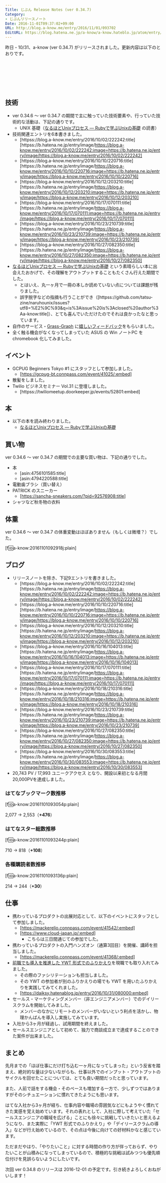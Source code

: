 ```yaml
---
Title: じぶん Release Notes (ver 0.34.7)
Category:
- じぶんリリースノート
Date: 2016-11-01T09:37:02+09:00
URL: http://blog.a-know.me/entry/2016/11/01/093702
EditURL: https://blog.hatena.ne.jp/a-know/a-know.hateblo.jp/atom/entry/10328749687192272843
---
```


昨日・10/31、a-know (ver 0.34.7) がリリースされました。更新内容は以下のとおりです。


<!-- more -->


<script async src="//pagead2.googlesyndication.com/pagead/js/adsbygoogle.js"></script>
<!-- article-top -->
<ins class="adsbygoogle"
     style="display:inline-block;width:728px;height:90px"
     data-ad-client="ca-pub-3463034538369189"
     data-ad-slot="8367620130"></ins>
<script>
(adsbygoogle = window.adsbygoogle || []).push({});
</script>


## 技術
* ver 0.34.6 〜 ver 0.34.7 の期間で主に触っていた技術要素や、行っていた技術的な活動は、下記の通りです。
    * UNIX 基礎（[なるほどUnixプロセス ― Rubyで学ぶUnixの基礎](http://tatsu-zine.com/books/naruhounix) の読書）
* 技術関連エントリを6本書きました。
    * [httpss://blog.a-know.me/entry/2016/10/02/222242:title] [httpss://b.hatena.ne.jp/entry/image/https://blog.a-know.me/entry/2016/10/02/222242:image=https://b.hatena.ne.jp/entry/image/https://blog.a-know.me/entry/2016/10/02/222242]
    * [httpss://blog.a-know.me/entry/2016/10/10/220716:title] [httpss://b.hatena.ne.jp/entry/image/https://blog.a-know.me/entry/2016/10/10/220716:image=https://b.hatena.ne.jp/entry/image/https://blog.a-know.me/entry/2016/10/10/220716]
    * [httpss://blog.a-know.me/entry/2016/10/12/203210:title] [httpss://b.hatena.ne.jp/entry/image/https://blog.a-know.me/entry/2016/10/12/203210:image=https://b.hatena.ne.jp/entry/image/https://blog.a-know.me/entry/2016/10/12/203210]
    * [httpss://blog.a-know.me/entry/2016/10/17/070111:title] [httpss://b.hatena.ne.jp/entry/image/https://blog.a-know.me/entry/2016/10/17/070111:image=https://b.hatena.ne.jp/entry/image/https://blog.a-know.me/entry/2016/10/17/070111]
    * [httpss://blog.a-know.me/entry/2016/10/23/210739:title] [httpss://b.hatena.ne.jp/entry/image/https://blog.a-know.me/entry/2016/10/23/210739:image=https://b.hatena.ne.jp/entry/image/https://blog.a-know.me/entry/2016/10/23/210739]
    * [httpss://blog.a-know.me/entry/2016/10/27/082350:title] [httpss://b.hatena.ne.jp/entry/image/https://blog.a-know.me/entry/2016/10/27/082350:image=https://b.hatena.ne.jp/entry/image/https://blog.a-know.me/entry/2016/10/27/082350]
* [なるほどUnixプロセス ― Rubyで学ぶUnixの基礎](http://tatsu-zine.com/books/naruhounix) という素晴らしい本に出会えたおかげで、その理解をアウトプットすることもたくさん行えた期間でした。
    * とはいえ、丸一ヶ月で一冊の本しか読めていない点については課題が残りました。
    * 誤字脱字などの指摘も行うことができ（[httpss://github.com/tatsu-zine/naruhounix/issues?utf8=%E2%9C%93&q=is%3Aissue%20is%3Aclosed%20author%3Aa-know:title]）、とても喜んでいただけたのでそれは良かったなと思っています。
* 自作のサービス・[Grass-Graph](https://grass-graph.moshimo.works/) に[嬉しいフィードバック](https://github.com/a-know/grass-graph/issues/4)をもらいました。
* 全く触る機会がなくなってしまっていた ASUS の Win ノートPC を chromebook 化してみました。


## イベント
* GCPUG Beginners Tokyo #1 にスタッフとして参加しました。
    * [https://gcpug-bt.connpass.com/event/41025/:embed]
* 散髪をしました。
* Twilio ビジネスセミナー Vol.31 に登壇しました。
    * [httpss://twiliomeetup.doorkeeper.jp/events/52801:embed]




## 本
* 以下の本を読み終わりました。
    * [なるほどUnixプロセス ― Rubyで学ぶUnixの基礎](http://tatsu-zine.com/books/naruhounix)


## 買い物
ver 0.34.6 〜 ver 0.34.7 の期間での主要な買い物は、下記の通りでした。

* 本
    * [asin:4756101585:title]
    * [asin:4794220588:title]
* 電動歯ブラシ（買い替え）
* PATRICK のスニーカー
    * [https://sancha-sneakers.com/?pid=92576908:title]
* シャツなど秋冬物の衣料



## 体重
ver 0.34.6 〜 ver 0.34.7 の体重変動はほぼありません（もしくは微増？）でした。

[f:id:a-know:20161101092918j:plain]


## ブログ
* リリースノートを除き、下記9エントリを書きました。
    * [httpss://blog.a-know.me/entry/2016/10/02/222242:title] [httpss://b.hatena.ne.jp/entry/image/https://blog.a-know.me/entry/2016/10/02/222242:image=https://b.hatena.ne.jp/entry/image/https://blog.a-know.me/entry/2016/10/02/222242]
    * [httpss://blog.a-know.me/entry/2016/10/10/220716:title] [httpss://b.hatena.ne.jp/entry/image/https://blog.a-know.me/entry/2016/10/10/220716:image=https://b.hatena.ne.jp/entry/image/https://blog.a-know.me/entry/2016/10/10/220716]
    * [httpss://blog.a-know.me/entry/2016/10/12/203210:title] [httpss://b.hatena.ne.jp/entry/image/https://blog.a-know.me/entry/2016/10/12/203210:image=https://b.hatena.ne.jp/entry/image/https://blog.a-know.me/entry/2016/10/12/203210]
    * [httpss://blog.a-know.me/entry/2016/10/16/104013:title] [httpss://b.hatena.ne.jp/entry/image/https://blog.a-know.me/entry/2016/10/16/104013:image=https://b.hatena.ne.jp/entry/image/https://blog.a-know.me/entry/2016/10/16/104013]
    * [httpss://blog.a-know.me/entry/2016/10/17/070111:title] [httpss://b.hatena.ne.jp/entry/image/https://blog.a-know.me/entry/2016/10/17/070111:image=https://b.hatena.ne.jp/entry/image/https://blog.a-know.me/entry/2016/10/17/070111]
    * [httpss://blog.a-know.me/entry/2016/10/18/210316:title] [httpss://b.hatena.ne.jp/entry/image/https://blog.a-know.me/entry/2016/10/18/210316:image=https://b.hatena.ne.jp/entry/image/https://blog.a-know.me/entry/2016/10/18/210316]
    * [httpss://blog.a-know.me/entry/2016/10/23/210739:title] [httpss://b.hatena.ne.jp/entry/image/https://blog.a-know.me/entry/2016/10/23/210739:image=https://b.hatena.ne.jp/entry/image/https://blog.a-know.me/entry/2016/10/23/210739]
    * [httpss://blog.a-know.me/entry/2016/10/27/082350:title] [httpss://b.hatena.ne.jp/entry/image/https://blog.a-know.me/entry/2016/10/27/082350:image=https://b.hatena.ne.jp/entry/image/https://blog.a-know.me/entry/2016/10/27/082350]
    * [httpss://blog.a-know.me/entry/2016/10/30/083553:title] [httpss://b.hatena.ne.jp/entry/image/https://blog.a-know.me/entry/2016/10/30/083553:image=https://b.hatena.ne.jp/entry/image/https://blog.a-know.me/entry/2016/10/30/083553]
*  20,743 PV /  17,993 ユニークアクセス となり、開設以来初となる月間20,000PVを達成しました。

### はてなブックマーク数推移

[f:id:a-know:20161101093054p:plain]

2,077 → 2,553（<b>+476</b>）


### はてなスター総数推移

[f:id:a-know:20161101093244p:plain]

710 → 818（<b>+108</b>）


### 各種購読者数推移

[f:id:a-know:20161101093136p:plain]

214 → 244（<b>+30</b>）


## 仕事
* 携わっているプロダクトの出展対応として、以下のイベントにスタッフとして参加しました。
    * [https://mackerelio.connpass.com/event/41542/:embed]
    * [https://www.cloud-japan.jp/:embed]
        * こちらは三日間通じての参加でした。
* 携わっているプロダクトの入門ハンズオン（通算3回目）を開催、講師を担当しました。
    * [https://mackerelio.connpass.com/event/41368/:embed]
* [前職でも導入を推進した YWT 形式でのふりかえり](http://tech.feedforce.jp/ywt-retrospective.html)を現職でも取り入れてみました。
    * その際のファシリテーションも担当しました。
    * その YWT の参加者が別のふりかえりの場でも YWT を用いたふりかえりを実践してみてくれました。
    * [https://daiksy.hatenablog.jp/entry/2016/10/31/080000:embed]
* セールス・マーケティングメンバー（非エンジニアメンバー）でのデイリースクラムを開始してみました。
    * メンバーのなかにリモートのメンバーがいないという利点を活かし、物理かんばんを導入し実施してみています。
* 入社から3ヶ月が経過し、試用期間を終えました。
* セールスエンジニアとして初めて、独力で商談成立まで達成することのできた案件が出来ました。


## まとめ
先月までの「ほぼ仕事にだけ打ち込む一ヶ月になってしまった」という反省を踏まえ、絶対的な量は少ないながらも、仕事以外でのインプット・アウトプットのサイクルを回せたことについては、とても良い期間だったと思っています。


また、人前で話をする機会・そのペースも増加する一方で、少しずつではありますがそのシチュエーションに慣れてきたようにも思います。


はてな入社から3ヶ月が経ち、仕事内容や職場の雰囲気などにもようやく慣れてきた実感を覚え始めています。それの表れとして、入社に際して考えていた「セールスエンジニアの職域を広げる」ことにも徐々に挑戦していきたいと思えるようになり、また実際に「YWT 形式でのふりかえり」や「デイリースクラムの導入」などが行え始めているので、その点は今後に向けての好材料かなと感じています。


ただまだやはり、「やりたいこと」に対する時間の作り方が伴っておらず、やりたいことが山積みになってしまっているので、積極的な挑戦は試みつつも優先順位付けを見誤らないようにしたいです。


次回 ver 0.34.8 のリリースは 2016-12-01 の予定です。引き続きよろしくおねがいします！



<script async src="//pagead2.googlesyndication.com/pagead/js/adsbygoogle.js"></script>
<!-- article-bottom2 -->
<ins class="adsbygoogle"
     style="display:inline-block;width:300px;height:250px"
     data-ad-client="ca-pub-3463034538369189"
     data-ad-slot="5274552934"></ins>
<script>
(adsbygoogle = window.adsbygoogle || []).push({});
</script>


<div>
<a href='http://cloud.feedly.com/#subscription%2Ffeed%2Fhttp%3A%2F%2Fblog.a-know.me%2Ffeed'  target='blank'><img id='feedlyFollow' src='http://s3.feedly.com/img/follows/feedly-follow-rectangle-volume-small_2x.png' alt='follow us in feedly' width='65' height='20'></a>

<iframe src="//blog.hatena.ne.jp/a-know/a-know.hateblo.jp/subscribe/iframe" allowtransparency="true" frameborder="0" scrolling="no" width="150" height="28"></iframe>
</div>
